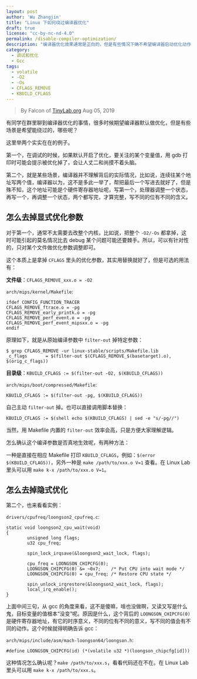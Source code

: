 ```yaml
---
layout: post
author: 'Wu Zhangjin'
title: "Linux 下如何绕过编译器优化"
draft: true
license: "cc-by-nc-nd-4.0"
permalink: /disable-compiler-optimization/
description: "编译器优化效果通常是正向的，但是有些情况下确不希望编译器启动优化动作，比如说在调试的时候。"
category:
  - 调试和优化
  - Gcc
tags:
  - volatile
  - -O2
  - -Os
  - CFLAGS_REMOVE
  - KBUILD_CFLAGS
---
```


> By Falcon of [TinyLab.org][1]
> Aug 05, 2019

有同学在群里聊到编译器优化的事情，很多时候期望编译器默认做优化，但是有些场景是希望能绕过的，哪些呢？

这里举两个实实在在的例子。

第一个，在调试的时候，如果默认开启了优化，要关注的某个变量值，用 gdb 打印时可能会提示被优化掉了，会让人丈二和尚摸不着头脑。

第二个，就是某些场景，编译器并不理解背后的实际情况，比如说，连续往某个地址写两个值，编译器以为，这不是多此一举了，帮把最后一个写进去就好了，但是殊不知，这个地址可能是个硬件寄存器地址呢，写第一个，处理器调整一个状态，再写一个，再调整一个状态，两个都写完，才算完整，写不同的位有不同的含义。

## 怎么去掉显式优化参数

对于第一个，通常不太需要去改整个内核，比如说，把整个 `-O2/-Os` 都拿掉，这时可能引起的莫名情况比去 debug 某个问题可能还要棘手。所以，可以有针对性的，只对某个文件做优化参数调整即可。

这个本质上是拿掉 `CFLAGS` 里头的优化参数，其实用替换就好了，但是可选的用法有：

**文件级**：`CFLAGS_REMOVE_xxx.o = -O2`

`arch/mips/kernel/Makefile`:

    ifdef CONFIG_FUNCTION_TRACER
    CFLAGS_REMOVE_ftrace.o = -pg
    CFLAGS_REMOVE_early_printk.o = -pg
    CFLAGS_REMOVE_perf_event.o = -pg
    CFLAGS_REMOVE_perf_event_mipsxx.o = -pg
    endif

原理如下，就是从原始编译参数中 `filter-out` 掉特定参数：

    $ grep CFLAGS_REMOVE -ur linux-stable/scripts/Makefile.lib
    _c_flags       = $(filter-out $(CFLAGS_REMOVE_$(basetarget).o), $(orig_c_flags))

**目录级**：`KBUILD_CFLAGS := $(filter-out -O2, $(KBUILD_CFLAGS))`

`arch/mips/boot/compressed/Makefile`:

    KBUILD_CFLAGS := $(filter-out -pg, $(KBUILD_CFLAGS))

自己主动 `filter-out` 掉。也可以直接调用脚本替换：

    KBUILD_CFLAGS := $(shell echo $(KBUILD_CFLAGS) | sed -e "s/-pg//")

当然，用 Makefile 内置的 `filter-out` 效率会高，只是方便大家理解逻辑。

怎么确认这个编译参数是否真地生效呢，有两种方法：

一种是直接在相应 Makefile 打印 `KBUILD_CFLAGS`，例如：`$(error $(KBUILD_CFLAGS))`，另外一种是 `make /path/to/xxx.o V=1` 查看。在 Linux Lab 里头可以用 `make k-x /path/to/xxx.o V=1`。

## 怎么去掉隐式优化

第二个，也来看看实例：

`drivers/cpufreq/loongson2_cpufreq.c`:

    static void loongson2_cpu_wait(void)
    {
            unsigned long flags;
            u32 cpu_freq;

            spin_lock_irqsave(&loongson2_wait_lock, flags);

            cpu_freq = LOONGSON_CHIPCFG(0);
            LOONGSON_CHIPCFG(0) &= ~0x7;    /* Put CPU into wait mode */
            LOONGSON_CHIPCFG(0) = cpu_freq; /* Restore CPU state */

            spin_unlock_irqrestore(&loongson2_wait_lock, flags);
            local_irq_enable();
    }

上面中间三句，从 gcc 的角度来看，这不是傻嘛，啥也没做啊，又读又写是什么鬼，目标变量的值根本“没变”呢。原因是什么，这个背后的 `LOONGSON_CHIPCFG(0)` 是硬件寄存器地址，有它的时序意义，不同的位有不同的意义，写不同的值会有不同的动作。这个时候就得明确告诉 gcc：

`arch/mips/include/asm/mach-loongson64/loongson.h`:

    #define LOONGSON_CHIPCFG(id) (*(volatile u32 *)(loongson_chipcfg[id]))

这种情况怎么确认呢？`make /path/to/xxx.s`，看看代码还在不在。在 Linux Lab 里头可以用 `make k-x /path/to/xxx.s`。

[1]: http://tinylab.org
